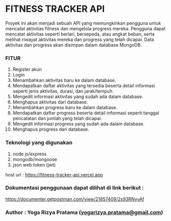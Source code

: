 # FITNESS TRACKER API
Proyek ini akan menjadi sebuah API yang memungkinkan pengguna untuk mencatat aktivitas fitness dan mengelola progress mereka. Pengguna dapat mencatat aktivitas seperti berlari, bersepeda, atau angkat beban, serta melihat riwayat aktivitas mereka dan progress yang telah dicapai. Data aktivitas dan progress akan disimpan dalam database MongoDB.


### FITUR
1. Register akun
2. Login
3. Menambahkan aktivitas baru ke dalam database.
4. Mendapatkan daftar aktivitas yang tersedia beserta detail informasi seperti jenis aktivitas, durasi, dan jarak/tempuh.
5. Mengedit informasi aktivitas yang sudah ada dalam database.
6. Menghapus aktivitas dari database.
7. Menambahkan progress baru ke dalam database.
8. Mendapatkan daftar progress beserta detail informasi seperti tanggal pencatatan dan jumlah yang telah dicapai.
9. Mengedit informasi progress yang sudah ada dalam database.
10. Menghapus progress dari database.

### Teknologi yang digunakan
1. node js/express
2. mongodb/mongoose
3. json web token (jwt)

host url : https://fitness-tracker-api.vercel.app

### Dokumentasi penggunaan dapat dilihat di link berikut :
https://documenter.getpostman.com/view/21857409/2s93RNyvAf

### Author : Yoga Rizya Pratama (yogarizya.pratama@gmail.com)

